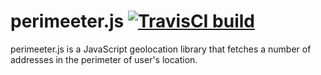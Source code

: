 # perimeeter.js [![TravisCI build](https://travis-ci.org/ain/perimeeter.js.svg)](https://travis-ci.org/ain/perimeeter.js)

perimeeter.js is a JavaScript geolocation library that fetches a number of addresses in the perimeter of user's location.